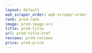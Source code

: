 ```yaml
---
layout: default 
﻿web_scraper_order: ﻿web-scraper-order
rank: prod-rank
image: prod-image-src
title: prod-title
url: prod-title-href
reviews: prod-reviews
price: prod-price
---
```

